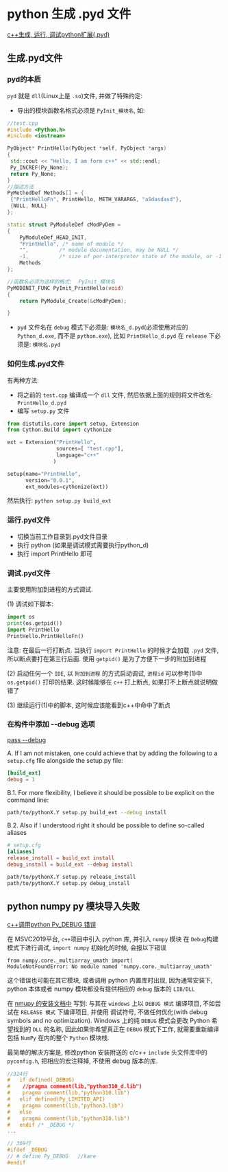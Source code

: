# python 生成 .pyd 文件

[c++生成, 运行, 调试python扩展(.pyd)](https://blog.csdn.net/guoziyang8114/article/details/122032071)

## 生成.pyd文件

### pyd的本质

`pyd` 就是 `dll`(Linux上是 `.so`)文件, 并做了特殊约定:

+ 导出的模块函数名格式必须是 `PyInit_模块名`, 如:

```cpp
//test.cpp
#include <Python.h>
#include <iostream>

PyObject* PrintHello(PyObject *self, PyObject *args)
{
 std::cout << "Hello, I am form c++" << std::endl;
 Py_INCREF(Py_None);
 return Py_None;
}
//描述方法
PyMethodDef Methods[] = {
 {"PrintHelloFn", PrintHello, METH_VARARGS, "aSdasdasd"},
 {NULL, NULL}
};

static struct PyModuleDef cModPyDem =
{
    PyModuleDef_HEAD_INIT,
    "PrintHello", /* name of module */
    "",          /* module documentation, may be NULL */
    -1,          /* size of per-interpreter state of the module, or -1 if the module keeps state in global variables. */
    Methods
};

//函数名必须为这样的格式:  PyInit_模块名
PyMODINIT_FUNC PyInit_PrintHello(void)
{
    return PyModule_Create(&cModPyDem);

}
```

+ `pyd` 文件名在 `debug` 模式下必须是:
`模块名_d.pyd`(必须使用对应的 `Python_d.exe`, 而不是 `python.exe`),
比如 `PrintHello_d.pyd`
在 `release` 下必须是: `模块名.pyd`

### 如何生成.pyd文件

有两种方法:

+ 将之前的 `test.cpp` 编译成一个 `dll` 文件, 然后依据上面的规则将文件改名: `PrintHello_d.pyd`
+ 编写 `setup.py` 文件

```python
from distutils.core import setup, Extension
from Cython.Build import cythonize

ext = Extension("PrintHello",
                sources=[ "test.cpp"],
                language="c++"
               )

setup(name="PrintHello",
      version="0.0.1",
      ext_modules=cythonize(ext))
```

然后执行: `python setup.py build_ext`

### 运行.pyd文件

+ 切换当前工作目录到.pyd文件目录
+ 执行 python (如果是调试模式需要执行python_d)
+ 执行 import PrintHello 即可

### 调试.pyd文件

主要使用附加到进程的方式调试.

(1) 调试如下脚本:

```python
import os
print(os.getpid())
import PrintHello
PrintHello.PrintHelloFn()
```

注意: 在最后一行打断点.
当执行 `import PrintHello` 的时候才会加载 `.pyd` 文件, 所以断点要打在第三行后面.
使用 `getpid()` 是为了方便下一步的附加到进程

(2) 启动任何一个 `IDE`, 以 `附加到进程` 的方式启动调试,
`进程id` 可以参考(1)中 `os.getpid()` 打印的结果.
这时候能够在 `c++` 打上断点, 如果打不上断点就说明做错了

(3) 继续运行(1)中的脚本, 这时候应该能看到c++中命中了断点

### 在构件中添加 --debug 选项

[pass --debug](https://stackoverflow.com/questions/61692952/how-to-pass-debug-to-build-ext-when-invoking-setup-py-install)

A. If I am not mistaken, one could achieve that
by adding the following to a `setup.cfg` file alongside the setup.py file:

```conf
[build_ext]
debug = 1
```

B.1. For more flexibility, I believe it should be possible to be explicit on the command line:

```bash
path/to/pythonX.Y setup.py build_ext --debug install
```

B.2. Also if I understood right it should be possible to define so-called aliases

```conf
# setup.cfg
[aliases]
release_install = build_ext install
debug_install = build_ext --debug install
```

```bash
path/to/pythonX.Y setup.py release_install
path/to/pythonX.Y setup.py debug_install
```

## python numpy py 模块导入失败

[c++调用python Py_DEBUG 错误](https://blog.csdn.net/my393661/article/details/84639865)

在 MSVC2019平台, `c++`项目中引入 python 库, 并引入 `numpy` 模块
在 `Debug`构建模式下进行调试, `import numpy` 初始化的时候, 会报以下错误

```log
from numpy.core._multiarray_umath import(
ModuleNotFoundError: No module named 'numpy.core._multiarray_umath'
```

这个错误也可能在其它模块, 或者调用 python 内置库时出现,
因为通常安装下, python 本体或者 numpy 模块都没有提供相应的 `debug` 版本的 `LIB/DLL`

在 [nmupy 的安装文档中][] 写到:
与其在 `windows` 上以 `DEBUG 模式` 编译项目,
不如尝试在 `RELEASE 模式` 下编译项目, 并使用 调试符号, 不做任何优化(with debug symbols and no optimization).
Windows 上的纯 `DEBUG` 模式会更改 Python 希望找到的 `DLL` 的名称,
因此如果你希望真正在 `DEBUG` 模式下工作, 就需要重新编译包括 `NumPy` 在内的整个 `Python` 模块栈.

最简单的解决方案是, 修改python 安装附送的 c/c++ `include` 头文件库中的 `pyconfig.h`,
把相应的宏注释掉, 不使用 debug 版本的库.

```c++
//324行
#   if defined(_DEBUG)
#    //pragma comment(lib,"python310_d.lib")
#    pragma comment(lib,"python310.lib")
#   elif defined(Py_LIMITED_API)
#    pragma comment(lib,"python3.lib")
#   else
#    pragma comment(lib,"python310.lib")
#   endif /* _DEBUG */
...

// 369行
#ifdef _DEBUG
// # define Py_DEBUG   //kare
#endif
```

[nmupy 的安装文档中]: https://numpy.org/doc/stable/user/troubleshooting-importerror.html#debug-build-on-windows

